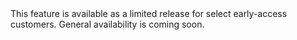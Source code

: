 <Admonition type="comingSoon" title="Feature coming soon">
This feature is available as a limited release for select early-access customers. General availability is coming soon.
</Admonition>
